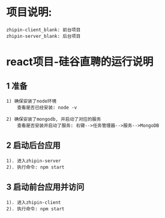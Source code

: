 ﻿# 项目说明:
	zhipin-client_blank: 前台项目
	zhipin-server_blank: 后台项目
	

# react项目-硅谷直聘的运行说明


## 1 准备
	1) 确保安装了node环境
		查看是否已经安装: node -v
		
	2) 确保安装了mongodb, 并启动了对应的服务
		查看是否安装并启动了服务: 右键-->任务管理器-->服务-->MongoDB

## 2 启动后台应用
	1). 进入zhipin-server
	2). 执行命令: npm start

## 3 启动前台应用并访问
	1). 进入zhipin-client
	2). 执行命令: npm start


